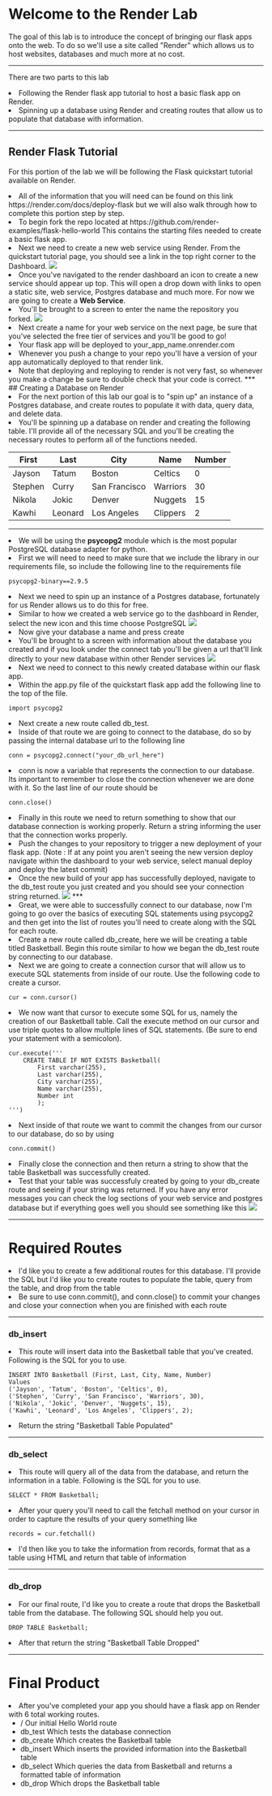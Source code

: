 # Welcome to the Render Lab
The goal of this lab is to introduce the concept of bringing our flask apps onto the web.
To do so we'll use a site called "Render" which allows us to host websites, databases and much more at no cost. 
***
There are two parts to this lab
<li> Following the Render flask app tutorial to host a basic flask app on Render. </li>
<li> Spinning up a database using Render and creating routes that allow us to populate that database with information.

***
## Render Flask Tutorial
For this portion of the lab we will be following the Flask quickstart tutorial available on Render.
<li>All of the information that you will need can be found on this link https://render.com/docs/deploy-flask
but we will also walk through how to complete this portion step by step.
<br>
<li>To begin fork the repo located at https://github.com/render-examples/flask-hello-world
This contains the starting files needed to create a basic flask app.
<br>
<li>Next we need to create a new web service using Render.
From the quickstart tutorial page, you should see a link in the top right corner to the Dashboard.
<img src="images/render_dash_link.png">
<li>Once you've navigated to the render dashboard an icon to create a new service should appear up top. This will open a drop down with links to open a static site, web service, Postgres database and much more. For now we are going to create a <b>Web Service</b>.
<li>You'll be brought to a screen to enter the name the repository you forked.
<img src="images/render_git_link.png">
<li>Next create a name for your web service on the next page, be sure that you've selected the free tier of services and you'll be good to go!
<li>Your flask app will be deployed to your_app_name.onrender.com 
<li>Whenever you push a change to your repo you'll have a version of your app automatically deployed to that render link.
<li>Note that deploying and reploying to render is not very fast, so whenever you make a change be sure to double check that your code is correct.
***
## Creating a Database on Render
<li> For the next portion of this lab our goal is to "spin up" an instance of a Postgres database, and create routes to populate it with data, query data, and delete data.
<li> You'll be spinning up a database on render and creating the following table. I'll provide all of the necessary SQL and you'll be creating the necessary routes to perform all of the functions needed.

|First|Last|City|Name|Number|
|---|---|---|---|---|
|Jayson|Tatum|Boston|Celtics|0|
|Stephen|Curry|San Francisco|Warriors|30|
|Nikola|Jokic|Denver|Nuggets|15|
|Kawhi|Leonard|Los Angeles|Clippers|2|
***
<li>We will be using the <b>psycopg2</b> module which is the most popular PostgreSQL database adapter for python.
<li>First we will need to need to make sure that we include the library in our requirements file, so include the following line to the requirements file

```
psycopg2-binary==2.9.5
```
<li>Next we need to spin up an instance of a Postgres database, fortunately for us Render allows us to do this for free.
<li>Similar to how we created a web service go to the dashboard in Render, select the new icon and this time choose PostgreSQL
<img src="images/postgres_render.png">
<li>Now give your database a name and press create
<li>You'll be brought to a screen with information about the database you created and if you look under the connect tab you'll be given a url that'll link directly to your new database within other Render services
<img src="images/db_info_render.png">
<li>Next we need to connect to this newly created database within our flask app.
<li>Within the app.py file of the quickstart flask app add the following line to the top of the file.

```
import psycopg2
```

<li> Next create a new route called db_test.
<li>Inside of that route we are going to connect to the database, do so by passing the internal database url to the following line

```
conn = psycopg2.connect("your_db_url_here")
```
<li>conn is now a variable that represents the connection to our database. Its important to remember to close the connection whenever we are done with it. So the last line of our route should be 

```
conn.close()
```
<li>Finally in this route we need to return something to show that our database connection is working properly. Return a string informing the user that the connection works properly.
<li>Push the changes to your repository to trigger a new deployment of your flask app. (Note : If at any point you aren't seeing the new version deploy navigate within the dashboard to your web service, select manual deploy and deploy the latest commit)
<li>Once the new build of your app has successfully deployed, navigate to the db_test route you just created and you should see your connection string returned.
<img src="images/connection_render.png">
***
<li>Great, we were able to successfully connect to our database, now I'm going to go over the basics of executing SQL statements using psycopg2 and then get into the list of routes you'll need to create along with the SQL for each route.
<li>Create a new route called db_create, here we will be creating a table titled Basketball. Begin this route similar to how we began the db_test route by connecting to our database.
<li>Next we are going to create a connection cursor that will allow us to execute SQL statements from inside of our route. Use the following code to create a cursor.

```
cur = conn.cursor()
```
<li>We now want that cursor to execute some SQL for us, namely the creation of our Basketball table. Call the execute method on our cursor and use triple quotes to allow multiple lines of SQL statements. (Be sure to end your statement with a semicolon).

```
cur.execute('''
    CREATE TABLE IF NOT EXISTS Basketball(
        First varchar(255),
        Last varchar(255),
        City varchar(255),
        Name varchar(255),
        Number int
        );
''')
```
<li>Next inside of that route we want to commit the changes from our cursor to our database, do so by using

```
conn.commit()
```
<li>Finally close the connection and then return a string to show that the table Basketball was successfully created.
<li>Test that your table was successfuly created by going to your db_create route and seeing if your string was returned. If you have any error messages you can check the log sections of your web service and postgres database but if everything goes well you should see something like this
<img src="images/create_render.png">

***

# Required Routes

<li> I'd like you to create a few additional routes for this database. I'll provide the SQL but I'd like you to create routes to populate the table, query from the table, and drop from the table
<li> Be sure to use conn.commit(), and conn.close() to commit your changes and close your connection when you are finished with each route

***

### db_insert
<li> This route will insert data into the Basketball table that you've created. Following is the SQL for you to use.

```
INSERT INTO Basketball (First, Last, City, Name, Number)
Values
('Jayson', 'Tatum', 'Boston', 'Celtics', 0),
('Stephen', 'Curry', 'San Francisco', 'Warriors', 30),
('Nikola', 'Jokic', 'Denver', 'Nuggets', 15),
('Kawhi', 'Leonard', 'Los Angeles', 'Clippers', 2);
```
<li> Return the string "Basketball Table Populated"

***

### db_select
<li> This route will query all of the data from the database, and return the information in a table. Following is the SQL for you to use.

```
SELECT * FROM Basketball;
```
<li> After your query you'll need to call the fetchall method on your cursor in order to capture the results of your query something like

```
records = cur.fetchall()
```
<li> I'd then like you to take the information from records, format that as a table using HTML and return that table of information

***
### db_drop

<li>For our final route, I'd like you to create a route that drops the Basketball table from the database. The following SQL should help you out.

```
DROP TABLE Basketball;
```
<li> After that return the string "Basketball Table Dropped"

***
# Final Product

<li> After you've completed your app you should have a flask app on Render with 6 total working routes.
    <ul>
        <li>/ Our initial Hello World route</li>
        <li> db_test Which tests the database connection </li>
        <li> db_create Which creates the Basketball table </li>
        <li> db_insert Which inserts the provided information into the Basketball table </li>
        <li> db_select Which queries the data from Basketball and returns a formatted table of information </li>
        <li> db_drop Which drops the Basketball table </li>